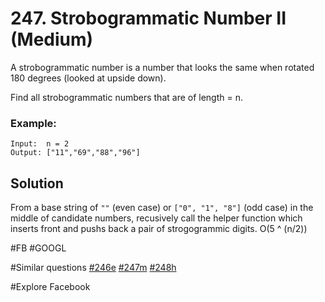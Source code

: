 # 247. Strobogrammatic Number II (Medium)

A strobogrammatic number is a number that looks the same when rotated 180 degrees (looked at upside down).

Find all strobogrammatic numbers that are of length = n.

### Example:
```
Input:  n = 2
Output: ["11","69","88","96"]
```

## Solution
From a base string of `""` (even case) or `["0", "1", "8"]` (odd case) in the middle of candidate numbers, recusively call the helper function which inserts front and pushs back a pair of strogogrammic digits. O(5 ^ (n/2))

#FB #GOOGL

#Similar questions [#246e](../p246e/README.md) [#247m](../p247m/README.md) [#248h](../p248h/README.md)

#Explore Facebook

